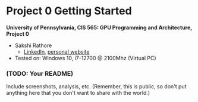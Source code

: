 Project 0 Getting Started
====================

**University of Pennsylvania, CIS 565: GPU Programming and Architecture, Project 0**

* Sakshi Rathore
  * [LinkedIn](https://www.linkedin.com/in/rathoresakshi/), [personal website](https://essaar.github.io)
* Tested on: Windows 10, i7-12700 @ 2100Mhz (Virtual PC)

### (TODO: Your README)

Include screenshots, analysis, etc. (Remember, this is public, so don't put
anything here that you don't want to share with the world.)

